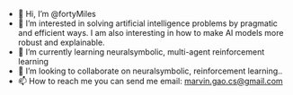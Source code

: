 - 👋 Hi, I’m @fortyMiles
- 👀 I’m interested in solving artificial intelligence problems by pragmatic and efficient ways. I am also interesting in how to make AI models more robust and explainable. 
- 🌱 I’m currently learning neuralsymbolic, multi-agent reinforcement learning
- 💞️ I’m looking to collaborate on neuralsymbolic, reinforcement learning.. 
- 📫 How to reach me you can send me email: marvin.gao.cs@gmail.com 

<!---
fortyMiles/fortyMiles is a ✨ special ✨ repository because its `README.md` (this file) appears on your GitHub profile.
You can click the Preview link to take a look at your changes.
--->
